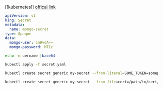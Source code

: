 [[kubernetes]]
[offical link](https://kubernetes.io/docs/tasks/configmap-secret/managing-secret-using-config-file/#edit-secret)
```yaml
apiVersion: v1  
king: Secret  
metadata:  
  name: mongo-secret  
type: Opaque  
data:  
  mongo-user: cm9vdA==  
  mongo-password: MTIz
```
```bash
echo -n uername |base64

```

```bash
kubectl apply -f secret.yaml

kubectl create secret generic my-secret --from-literal=SOME_TOKEN=somepass123

kubectl create secret generic my-secret --from-file=cert=/path/to/cert/file
```
